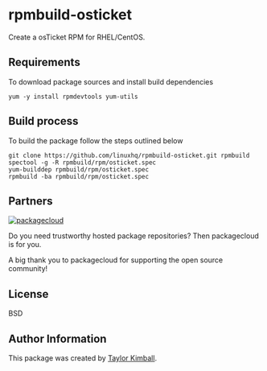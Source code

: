 # rpmbuild-osticket

Create a osTicket RPM for RHEL/CentOS.

## Requirements

To download package sources and install build dependencies

    yum -y install rpmdevtools yum-utils

## Build process

To build the package follow the steps outlined below

    git clone https://github.com/linuxhq/rpmbuild-osticket.git rpmbuild
    spectool -g -R rpmbuild/rpm/osticket.spec
    yum-builddep rpmbuild/rpm/osticket.spec
    rpmbuild -ba rpmbuild/rpm/osticket.spec

## Partners

[![packagecloud](http://dka575ofm4ao0.cloudfront.net/pages-transactional_logos/retina/10543/gKme3F4XRaC5EyKJzKsA)](https://packagecloud.io)

Do you need trustworthy hosted package repositories?  Then packagecloud is for you.

A big thank you to packagecloud for supporting the open source community!

## License

BSD

## Author Information

This package was created by [Taylor Kimball](http://www.linuxhq.org).
